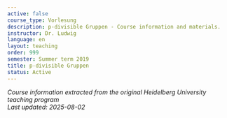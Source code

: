 ```yaml
---
active: false
course_type: Vorlesung
description: p-divisible Gruppen - Course information and materials.
instructor: Dr. Ludwig
language: en
layout: teaching
order: 999
semester: Summer term 2019
title: p-divisible Gruppen
status: Active
---
```



*Course information extracted from the original Heidelberg University teaching program*  
*Last updated: 2025-08-02*